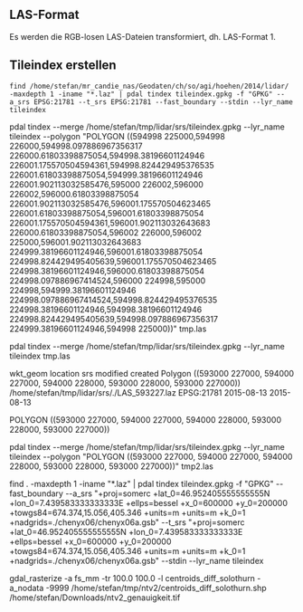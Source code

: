 ## LAS-Format ##
Es werden die RGB-losen LAS-Dateien transformiert, dh. LAS-Format 1.

## Tileindex erstellen ##
```
find /home/stefan/mr_candie_nas/Geodaten/ch/so/agi/hoehen/2014/lidar/ -maxdepth 1 -iname "*.laz" | pdal tindex tileindex.gpkg -f "GPKG" --a_srs EPSG:21781 --t_srs EPSG:21781 --fast_boundary --stdin --lyr_name tileindex
```



pdal tindex --merge /home/stefan/tmp/lidar/srs/tileindex.gpkg --lyr_name tileindex --polygon "POLYGON ((594998 225000,594998 226000,594998.097886967356317 226000.61803398875054,594998.38196601124946 226001.175570504594361,594998.824429495376535 226001.61803398875054,594999.38196601124946 226001.902113032585476,595000 226002,596000 226002,596000.61803398875054 226001.902113032585476,596001.175570504623465 226001.61803398875054,596001.61803398875054 226001.175570504594361,596001.902113032643683 226000.61803398875054,596002 226000,596002 225000,596001.902113032643683 224999.38196601124946,596001.61803398875054 224998.824429495405639,596001.175570504623465 224998.38196601124946,596000.61803398875054 224998.097886967414524,596000 224998,595000 224998,594999.38196601124946 224998.097886967414524,594998.824429495376535 224998.38196601124946,594998.38196601124946 224998.824429495405639,594998.097886967356317 224999.38196601124946,594998 225000))" tmp.las


pdal tindex --merge /home/stefan/tmp/lidar/srs/tileindex.gpkg --lyr_name tileindex tmp.las

wkt_geom	location	srs	modified	created
Polygon ((593000 227000, 594000 227000, 594000 228000, 593000 228000, 593000 227000))	/home/stefan/tmp/lidar/srs/./LAS_593227.laz	EPSG:21781	2015-08-13	2015-08-13



POLYGON ((593000 227000, 594000 227000, 594000 228000, 593000 228000, 593000 227000))

pdal tindex --merge /home/stefan/tmp/lidar/srs/tileindex.gpkg --lyr_name tileindex --polygon "POLYGON ((593000 227000, 594000 227000, 594000 228000, 593000 228000, 593000 227000))" tmp2.las




find . -maxdepth 1 -iname "*.laz" | pdal tindex tileindex.gpkg -f "GPKG" --fast_boundary --a_srs "+proj=somerc +lat_0=46.952405555555555N +lon_0=7.439583333333333E +ellps=bessel +x_0=600000 +y_0=200000 +towgs84=674.374,15.056,405.346 +units=m +units=m +k_0=1 +nadgrids=./chenyx06/chenyx06a.gsb" --t_srs "+proj=somerc +lat_0=46.952405555555555N +lon_0=7.439583333333333E +ellps=bessel +x_0=600000 +y_0=200000 +towgs84=674.374,15.056,405.346 +units=m +units=m +k_0=1 +nadgrids=./chenyx06/chenyx06a.gsb" --stdin --lyr_name tileindex


gdal_rasterize -a fs_mm -tr 100.0 100.0 -l centroids_diff_solothurn -a_nodata -9999 /home/stefan/tmp/ntv2/centroids_diff_solothurn.shp /home/stefan/Downloads/ntv2_genauigkeit.tif
